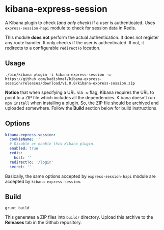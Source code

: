 # kibana-express-session

A Kibana plugin to check (*and only check*) if a user is authenticated.
Uses `express-session-hapi` module to check for session data in Redis.

This module **does not** perform the actual authentication. It does not
register any route handler. It only checks if the user is authenticated.
If not, it redirects to a configurable `redirectTo` location.

## Usage

    ./bin/kibana plugin -i kibana-express-session -u https://github.com/kadishmal/kibana-express-session/releases/download/v1.0.0/kibana-express-session.zip

**Notice** that when specifying a URL via `-u` flag, Kibana requires the URL to point
to a ZIP file which includes all the dependencies. Kibana doesn't run `npm install`
when installing a plugin. So, the ZIP file should be archived and uploaded somewhere.
Follow the **Build** section below for build instructions.

## Options

```yaml
kibana-express-session: 
  cookieName: ''
  # Disable or enable this Kibana plugin.
  enabled: true
  redis:
    host: ''
  redirectTo: '/login'
  secret: ''
```

Basically, the same options accepted by `express-session-hapi` module
are accepted by `kibana-express-session`.

## Build

    grunt build

This generates a ZIP files into `build/` directory. Upload this archive to the **Releases**
tab in the Github repository.
